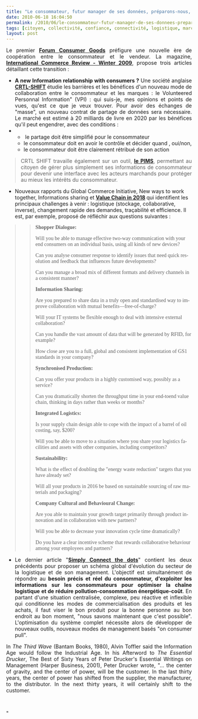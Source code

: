 ```yaml
---
title: "Le consommateur, futur manager de ses données, préparons-nous, préparez-vous !"
date: 2010-06-18 16:04:50
permalink: /2010/06/le-consommateur-futur-manager-de-ses-donnees-preparonsnous-preparezvous.html
tags: [citoyen, collectivité, confiance, connectivité, logistique, marchandises, partage de données]
layout: post
---
```


<p style="text-align: justify">Le premier <strong><a href="http://www.ciesnet.com/" target="_blank">Forum Consumer Goods</a></strong> préfigure une nouvelle ère de coopération entre le consommateur et le vendeur. La magazine, <strong><a href="http://www.ecr-institute.org/publications/international-commerce-review/archive/vol-8-no-2-4-winter-2009/" target="_blank">International Commerce Review - Winter 2009</a></strong>, propose trois articles détaillant cette transition : </p> <ul> <li> <div style="text-align: justify"><strong>A new Information relationship with consumers ?</strong> Une société anglaise <strong><a href="http://ctrl-shift.co.uk/resources/" target="_blank">CRTL-SHIFT</a></strong> étudie les barrières et les bénéfices d'un nouveau mode de collaboration entre le consommateur et les marques : le Volunteered Personnal Information" (VPI) : qui suis-je, mes opinions et points de vues, qu'est ce que je veux trouver. Pour avoir des échanges de "masse", un nouveau contrat de partage de données sera nécessaire. Le marché est estimé à 20 milliards de livre en 2020 par les bénéfices qu'il peut engendrer, avec des conditions :</div></li> <li><ul> <li> <div style="text-align: justify">	 le partage doit être simplifié pour le consommateur</div></li> <li>	 le consommateur doit en avoir le contrôle et décider quand , oui/non,</li> <li>	 le consommateur doit être clairement rétribué de son action </li> </ul> </li></ul> <blockquote> <p style="text-align: justify">CRTL SHIFT travaille également sur un outil, <strong><a href="http://www.rightsideup.net/wp-content/uploads/2009/02/pims-the-interface.pdf" target="_blank">le PIMS</a></strong>, permettant au citoyen de gérer plus simplement ses informations de consommateur pour devenir une interface avec les acteurs marchands pour protéger au mieux les intérêts du consommateur.</p></blockquote> <ul> <li>Nouveaux rapports du Global Commerce Initiative, New ways to work together, Informations sharing et <a href="https://gabrielplassat.github.io/transportsdufutur/wp-content/uploads/sites/6/2010/06/GCI2018FutureValueChain.pdf" target="_blank"><strong>Value Chain in 2018</strong></a><strong> </strong>qui identifient les principaux challenges à venir : logistique (stockage, collaborative, inverse), changement rapide des demandes, traçabilité et efficience. Il est, par exemple, proposé de réfléchir aux questions suivantes :</li> </ul> <blockquote> <blockquote> <p class="MsoNormal"><strong><span lang="EN-GB"><span style="font-family: Times New Roman">Shopper Dialogue:</span></span></strong></p> <p class="MsoNormal"><span lang="EN-GB"><span style="font-family: Times New Roman">Will you be able to manage effective two-way communication with your end consumers on an individual basis, using all kinds of new devices?</span></span></p> <p class="MsoNormal"><span lang="EN-GB"><span style="font-family: Times New Roman">Can you analyse consumer response to identify issues that need quick resolution and feedback that influences future developments? </span></span></p> <p class="MsoNormal"><span lang="EN-GB"><span style="font-family: Times New Roman">Can you manage a broad mix of different formats and delivery channels in a consistent manner?</span></span></p> <p class="MsoNormal"><strong><span lang="EN-GB"><span style="font-family: Times New Roman">Information Sharing:</span></span></strong></p> <p class="MsoNormal"><span lang="EN-GB"><span style="font-family: Times New Roman">Are you prepared to share data in a truly open and standardised way to improve collaboration with mutual benefits—free-of-charge?</span></span></p> <p class="MsoNormal"><span lang="EN-GB"><span style="font-family: Times New Roman">Will your IT systems be flexible enough to deal with intensive external collaboration?</span></span></p> <p class="MsoNormal"><span lang="EN-GB"><span style="font-family: Times New Roman">Can you handle the vast amount of data that will be generated by RFID, for example?</span></span></p> <p class="MsoNormal"><span lang="EN-GB"><span style="font-family: Times New Roman">How close are you to a full, global and consistent implementation of GS1 standards in your company?</span></span></p> <p class="MsoNormal"><strong><span lang="EN-GB"><span style="font-family: Times New Roman">Synchronised Production:</span></span></strong></p> <p class="MsoNormal"><span lang="EN-GB"><span style="font-family: Times New Roman">Can you offer your products in a highly customised way, possibly as a service?</span></span></p> <p class="MsoNormal"><span lang="EN-GB"><span style="font-family: Times New Roman">Can you dramatically shorten the throughput time in your end-toend value chain, thinking in days rather than weeks or months?</span></span></p> <p class="MsoNormal"><strong><span lang="EN-GB"><span style="font-family: Times New Roman">Integrated Logistics:</span></span></strong></p> <p class="MsoNormal"><span lang="EN-GB"><span style="font-family: Times New Roman">Is your supply chain design able to cope with the impact of a barrel of oil costing, say, $200?</span></span></p> <p class="MsoNormal"><span lang="EN-GB"><span style="font-family: Times New Roman">Will you be able to move to a situation where you share your logistics facilities and assets with other companies, including competitors?</span></span></p> <p class="MsoNormal"><strong><span lang="EN-GB"><span style="font-family: Times New Roman">Sustainability:</span></span></strong></p> <p class="MsoNormal"><span lang="EN-GB"><span style="font-family: Times New Roman">What is the effect of doubling the "energy waste reduction" targets that you have already set?</span></span></p> <p class="MsoNormal"><span lang="EN-GB"><span style="font-family: Times New Roman">Will all your products in 2016 be based on sustainable sourcing of raw materials and packaging?</span></span></p> <p class="MsoNormal"><strong><span lang="EN-GB"><span style="font-family: Times New Roman">Company Cultural and Behavioural Change:</span></span></strong></p> <p class="MsoNormal"><span lang="EN-GB"><span style="font-family: Times New Roman">Are you able to maintain your growth target primarily through product innovation and in collaboration with new partners?</span></span></p> <p class="MsoNormal"><span lang="EN-GB"><span style="font-family: Times New Roman">Will you be able to decrease your innovation cycle time dramatically?</span></span></p> <p class="MsoNormal"><span lang="EN-GB"><span style="font-family: Times New Roman">Do you have a clear incentive scheme that rewards collaborative behaviour among your employees and partners?</span></span><span lang="EN-GB"></span></p></blockquote></blockquote> <ul> <li> <div style="text-align: justify">Le dernier article "<strong><a href="http://www.ecr-institute.org/publications/international-commerce-review/archive/vol-8-no-2-4-winter-2009/simply-connect-the-dots/" target="_blank">Simply Connect the dots</a></strong>" contient les deux précédents pour proposer un schéma global d'évolution du secteur de la logistique et de son management. L'objectif est simultanément de répondre au <strong>besoin précis et réel du consommateur, d'exploiter les informations sur les consommateurs pour optimiser la chaîne logistique et de réduire pollution-consommation énergétique-coût</strong>. En partant d'une situation centralisée, complexe, peu réactive et inflexible qui conditionne les modes de commercialisation des produits et les achats, il faut viser le bon produit pour la bonne personne au bon endroit au bon moment, "nous savons maintenant que c'est possible". L'optimisation du système complet nécessite alors de développer de nouveaux outils, nouveaux modes de management basés "on consumer pull".</div></li> </ul> <p style="text-align: justify">In <em>The Third Wave</em> (Bantam Books, 1980), Alvin Toffler said the Information Age would follow the Industrial Age. In his Afterword to <em>The Essential Drucker</em>, The Best of Sixty Years of Peter Drucker's Essential Writings on Management (Harper Business, 2001), Peter Drucker wrote, "… the center of gravity, and the center of power, will be the customer. In the last thirty years, the center of power has shifted from the supplier, the manufacturer, to the distributor. In the next thirty years, it will certainly shift to the customer.</p> <ul> <div style="text-align: justify"> </div></ul>"
